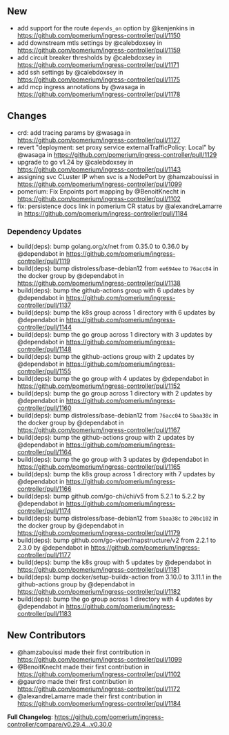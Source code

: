 ## New
- add support for the route `depends_on` option by @kenjenkins in https://github.com/pomerium/ingress-controller/pull/1150
- add downstream mtls settings by @calebdoxsey in https://github.com/pomerium/ingress-controller/pull/1159
- add circuit breaker thresholds by @calebdoxsey in https://github.com/pomerium/ingress-controller/pull/1171
- add ssh settings by @calebdoxsey in https://github.com/pomerium/ingress-controller/pull/1175
- add mcp ingress annotations by @wasaga in https://github.com/pomerium/ingress-controller/pull/1178

## Changes
- crd: add tracing params by @wasaga in https://github.com/pomerium/ingress-controller/pull/1127
- revert "deployment: set proxy service externalTrafficPolicy: Local" by @wasaga in https://github.com/pomerium/ingress-controller/pull/1129
- upgrade to go v1.24 by @calebdoxsey in https://github.com/pomerium/ingress-controller/pull/1143
- assigning svc CLuster IP when svc is a NodePort by @hamzabouissi in https://github.com/pomerium/ingress-controller/pull/1099
- pomerium: Fix Enpoints port mapping by @BenoitKnecht in https://github.com/pomerium/ingress-controller/pull/1102
- fix: persistence docs link in pomerium CR status by @alexandreLamarre in https://github.com/pomerium/ingress-controller/pull/1184

### Dependency Updates
- build(deps): bump golang.org/x/net from 0.35.0 to 0.36.0 by @dependabot in https://github.com/pomerium/ingress-controller/pull/1119
- build(deps): bump distroless/base-debian12 from `ee694ee` to `76acc04` in the docker group by @dependabot in https://github.com/pomerium/ingress-controller/pull/1138
- build(deps): bump the github-actions group with 6 updates by @dependabot in https://github.com/pomerium/ingress-controller/pull/1137
- build(deps): bump the k8s group across 1 directory with 6 updates by @dependabot in https://github.com/pomerium/ingress-controller/pull/1144
- build(deps): bump the go group across 1 directory with 3 updates by @dependabot in https://github.com/pomerium/ingress-controller/pull/1148
- build(deps): bump the github-actions group with 2 updates by @dependabot in https://github.com/pomerium/ingress-controller/pull/1155
- build(deps): bump the go group with 4 updates by @dependabot in https://github.com/pomerium/ingress-controller/pull/1152
- build(deps): bump the go group across 1 directory with 2 updates by @dependabot in https://github.com/pomerium/ingress-controller/pull/1160
- build(deps): bump distroless/base-debian12 from `76acc04` to `5baa38c` in the docker group by @dependabot in https://github.com/pomerium/ingress-controller/pull/1167
- build(deps): bump the github-actions group with 2 updates by @dependabot in https://github.com/pomerium/ingress-controller/pull/1164
- build(deps): bump the go group with 3 updates by @dependabot in https://github.com/pomerium/ingress-controller/pull/1165
- build(deps): bump the k8s group across 1 directory with 7 updates by @dependabot in https://github.com/pomerium/ingress-controller/pull/1166
- build(deps): bump github.com/go-chi/chi/v5 from 5.2.1 to 5.2.2 by @dependabot in https://github.com/pomerium/ingress-controller/pull/1174
- build(deps): bump distroless/base-debian12 from `5baa38c` to `20bc102` in the docker group by @dependabot in https://github.com/pomerium/ingress-controller/pull/1179
- build(deps): bump github.com/go-viper/mapstructure/v2 from 2.2.1 to 2.3.0 by @dependabot in https://github.com/pomerium/ingress-controller/pull/1177
- build(deps): bump the k8s group with 5 updates by @dependabot in https://github.com/pomerium/ingress-controller/pull/1181
- build(deps): bump docker/setup-buildx-action from 3.10.0 to 3.11.1 in the github-actions group by @dependabot in https://github.com/pomerium/ingress-controller/pull/1182
- build(deps): bump the go group across 1 directory with 4 updates by @dependabot in https://github.com/pomerium/ingress-controller/pull/1183

## New Contributors
- @hamzabouissi made their first contribution in https://github.com/pomerium/ingress-controller/pull/1099
- @BenoitKnecht made their first contribution in https://github.com/pomerium/ingress-controller/pull/1102
- @gaurdro made their first contribution in https://github.com/pomerium/ingress-controller/pull/1172
- @alexandreLamarre made their first contribution in https://github.com/pomerium/ingress-controller/pull/1184

**Full Changelog**: https://github.com/pomerium/ingress-controller/compare/v0.29.4...v0.30.0
